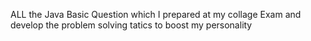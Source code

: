 ALL the  Java Basic Question which I prepared at my collage Exam and develop the problem solving tatics to  boost my personality
